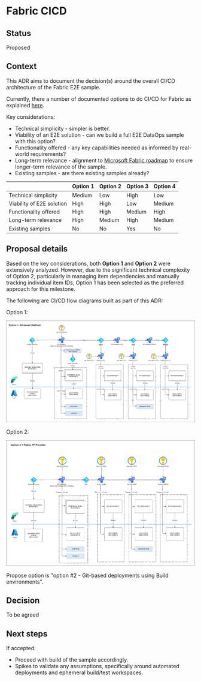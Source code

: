 # Fabric CICD

## Status

Proposed

## Context

This ADR aims to document the decision(s) around the overall CI/CD architecture of the Fabric E2E sample.

Currently, there a number of documented options to do CI/CD for Fabric as explained [here](https://learn.microsoft.com/en-us/fabric/cicd/manage-deployment).

Key considerations:

- Technical simplicity - simpler is better.
- Viability of an E2E solution - can we build a full E2E DataOps sample with this option?
- Functionality offered - any key capabilities needed as informed by real-world requirements?
- Long-term relevance - alignment to [Microsoft Fabric roadmap](https://learn.microsoft.com/en-us/fabric/release-plan/) to ensure longer-term relevance of the sample.
- Existing samples - are there existing samples already?

|                           | Option 1 | Option 2 | Option 3 | Option 4 |
|---------------------------|----------|----------|----------|----------|
| Technical simplicity      | Medium   | Low      | High     | Low      |
| Viability of E2E solution | High     | High     | Low      | Medium   |
| Functionality offered     | High     | High     | Medium   | High     |
| Long-term relevance       | High     | Medium   | High     | Medium   |
| Existing samples          | No       | No       | Yes      | No       |

## Proposal details

Based on the key considerations, both **Option 1** and **Option 2** were extensively analyzed. However, due to the significant technical complexity of Option 2, particularly in managing item dependencies and manually tracking individual item IDs, Option 1 has been selected as the preferred approach for this milestone.

The following are CI/CD flow diagrams built as part of this ADR:

Option 1:

![Option 1: Fabric CI/CD](../images/fabric_cicd_option1.png)

Option 2:

![Option 2: Fabric CI/CD](../images/fabric_cicd_option2.png)

Propose option is "option #2 - Git-based deployments using Build environments".

## Decision

To be agreed

## Next steps

If accepted:

- Proceed with build of the sample accordingly.
- Spikes to validate any assumptions, specifically around automated deployments and ephemeral build/test workspaces.
